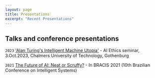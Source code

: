 ```yaml
---
layout: page
title: Presentations
excerpt: "Recent Presentations"
---
```



## Talks and conference presentations

`2023`
['Alan Turing's Intelligent Machine Utopia'](https://www.youtube.com/watch?v=z4auuiPSjV8) - AI Ethics seminar, 3.Oct.2023, Chalmers University of Technology, Gothenburg

`2021` 
[The Future of AI: Neat or Scruffy?](https://underline.io/events/244/sessions/9190/lecture/41468-the-future-of-ai-neat-or-scruffyquestion) - In BRACIS 2021 (10th Brazilian Conference on Intelligent Systems)


